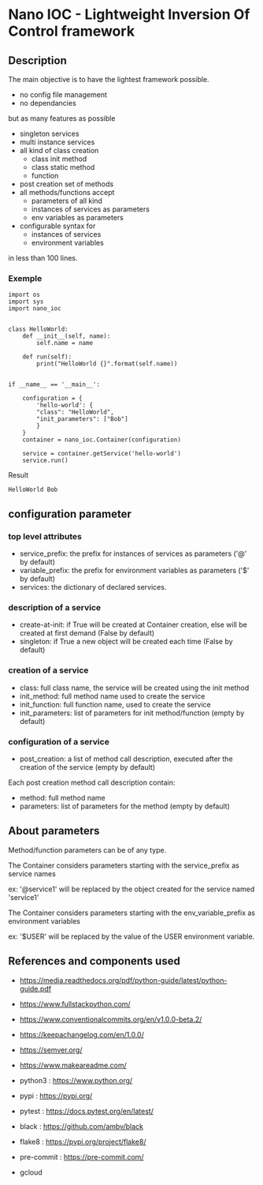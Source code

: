
# Nano IOC - Lightweight Inversion Of Control framework

## Description

The main objective is to have the lightest framework possible.

- no config file management
- no dependancies

but as many features as possible

- singleton services
- multi instance services
- all kind of class creation
    - class init method
    - class static method
    - function
- post creation set of methods
- all methods/functions accept
    - parameters of all kind
    - instances of services as parameters 
    - env variables as parameters
- configurable syntax for
    - instances of services
    - environment variables

in less than 100 lines.


### Exemple


```
import os
import sys
import nano_ioc


class HelloWorld:
    def __init__(self, name):
        self.name = name

    def run(self):
        print("HelloWorld {}".format(self.name))


if __name__ == '__main__':

    configuration = {
        'hello-world': {
		"class": "HelloWorld",
		"init_parameters": ["Bob"]
        }
    }
    container = nano_ioc.Container(configuration)

    service = container.getService('hello-world')
    service.run()
```

Result
```
HelloWorld Bob
```

## configuration parameter


### top level attributes

- service_prefix: the prefix for instances of services as parameters ('@' by default)
- variable_prefix: the prefix for environment variables as parameters ('$' by default)
- services: the dictionary of declared services.


### description of a service

- create-at-init: if True will be created at Container creation, else will be created at first demand (False by default)
- singleton: if True a new object will be created each time (False by default)


### creation of a service

- class: full class name, the service will be created using the init method
- init_method: full method name used to create the service
- init_function: full function name, used to create the service
- init_parameters: list of parameters for init method/function (empty by default)


### configuration of a service

- post_creation: a list of method call description, executed after the creation of the service (empty by default)

Each post creation method call description contain:

- method: full method name
- parameters: list of parameters for the method (empty by default)



## About parameters

Method/function parameters can be of any type.

The Container considers parameters starting with the service_prefix as service names

ex: '@service1' will be replaced by the object created for the service named 'service1'

The Container considers parameters starting with the env_variable_prefix as environment variables

ex: '$USER' will be replaced by the value of the USER environment variable.



## References and components used

- https://media.readthedocs.org/pdf/python-guide/latest/python-guide.pdf
- https://www.fullstackpython.com/


- https://www.conventionalcommits.org/en/v1.0.0-beta.2/
- https://keepachangelog.com/en/1.0.0/
- https://semver.org/
- https://www.makeareadme.com/


- python3 : https://www.python.org/
- pypi : https://pypi.org/
- pytest : https://docs.pytest.org/en/latest/
- black : https://github.com/ambv/black
- flake8 : https://pypi.org/project/flake8/
- pre-commit : https://pre-commit.com/
- gcloud

